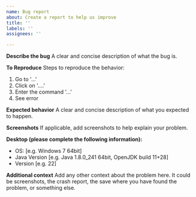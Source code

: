 ```yaml
---
name: Bug report
about: Create a report to help us improve
title: ''
labels: ''
assignees: ''

---
```


**Describe the bug**
A clear and concise description of what the bug is.

**To Reproduce**
Steps to reproduce the behavior:
1. Go to '...'
2. Click on '....'
3. Enter the command '...'
4. See error

**Expected behavior**
A clear and concise description of what you expected to happen.

**Screenshots**
If applicable, add screenshots to help explain your problem.

**Desktop (please complete the following information):**
 - OS: [e.g. Windows 7 64bit]
 - Java Version [e.g. Java 1.8.0_241 64bit, OpenJDK build 11+28]
 - Version [e.g. 22]

**Additional context**
Add any other context about the problem here. It could be screenshots, the crash report, the save where you have found the problem, or something else.
